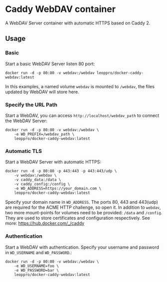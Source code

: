 # Caddy WebDAV container
A WebDAV Server container with automatic HTTPS based on Caddy 2.

## Usage

### Basic 

Start a basic WebDAV Server listen 80 port:

```
docker run -d -p 80:80 -v webdav:/webdav leoppro/docker-caddy-webdav:latest
```

In this examples, a named volume `webdav` is mounted to `/webdav`, the files updated by WebDAV will store here.

### Specify the URL Path

Start a WebDAV, you can access `http://localhost/webdav_path` to connect the WebDAV Server:

```
docker run -d -p 80:80 -v webdav:/webdav \
    -e WD_PREFIX=/webdav_path \
    leoppro/docker-caddy-webdav:latest
```

### Automatic TLS

Start a WebDAV Server with automatic HTTPS:

```
docker run -d -p 80:80 -p 443:443 -p 443:443/udp \
    -v webdav:/webdav \
    -v caddy_data:/data \
    -v caddy_config:/config \
    -e WD_ADDRESS=https://your_domain.com \
    leoppro/docker-caddy-webdav:latest
```

Specify your domain name in `WD_ADDRESS`. The ports 80, 443 and 443(udp) are required for the ACME HTTP challenge, so open it. In addition to `webdav`, two more mount-points for volumes need to be provided: `/data` and `/config`. They are used to store certificates and configuration respectively. See more: https://hub.docker.com/_/caddy

### Authentication

Start a WebDAV with authentication. Specify your username and password in `WD_USERNAME` and `WD_PASSWORD`.:

```
docker run -d -p 80:80 -v webdav:/webdav \
    -e WD_USERNAME=foo \
    -e WD_PASSWORD=bar \
    leoppro/docker-caddy-webdav:latest
```
